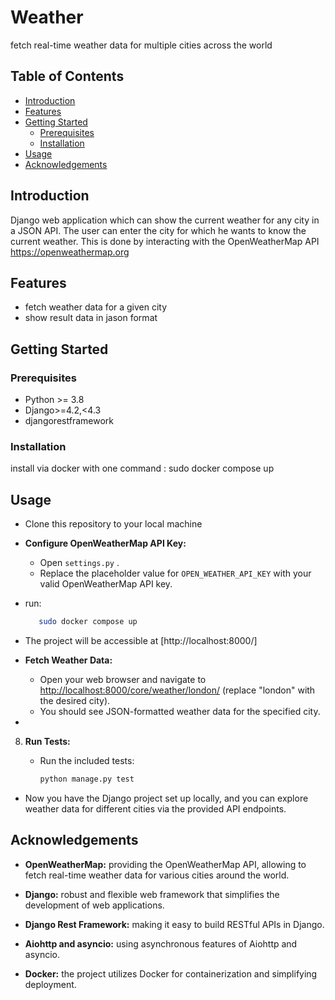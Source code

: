 # Weather

fetch real-time weather data for multiple cities across the world

## Table of Contents

- [Introduction](#introduction)
- [Features](#features)
- [Getting Started](#getting-started)
  - [Prerequisites](#prerequisites)
  - [Installation](#installation)
- [Usage](#usage)
- [Acknowledgements](#acknowledgements)

## Introduction
Django web application which can show the current weather for any city in a JSON API.
The user can enter the city for which he wants to know the current weather. This is done by interacting 
with the OpenWeatherMap API  https://openweathermap.org
## Features


- fetch weather data for a given city
- show result data in jason format

## Getting Started


### Prerequisites

- Python >= 3.8
- Django>=4.2,<4.3
- djangorestframework

### Installation

install via docker with one command : sudo docker compose up

## Usage
- Clone this repository to your local machine

- **Configure OpenWeatherMap API Key:**
   - Open `settings.py` .
   - Replace the placeholder value for `OPEN_WEATHER_API_KEY` with your valid OpenWeatherMap API key.
- run: 
  ```bash
     sudo docker compose up
     ``` 
- The project will be accessible at [http://localhost:8000/]
- **Fetch Weather Data:**
   - Open your web browser and navigate to [http://localhost:8000/core/weather/london/](http://localhost:8000/core/weather/london/) (replace "london" with the desired city).
   - You should see JSON-formatted weather data for the specified city.
- 
8. **Run Tests:**
   - Run the included tests:

     ```bash
     python manage.py test
     ```
- Now you have the Django project set up locally, and you can explore weather data for different cities via the provided API endpoints.

## Acknowledgements

- **OpenWeatherMap:** providing the OpenWeatherMap API, allowing to fetch real-time weather data for various cities around the world.

- **Django:**  robust and flexible web framework that simplifies the development of web applications.

- **Django Rest Framework:** making it easy to build RESTful APIs in Django.

- **Aiohttp and asyncio:** using asynchronous features of Aiohttp and asyncio.

- **Docker:** the project utilizes Docker for containerization and simplifying deployment.
